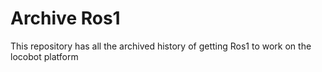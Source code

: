 # Archive Ros1

This repository has all the archived history of getting Ros1 to work on the locobot platform